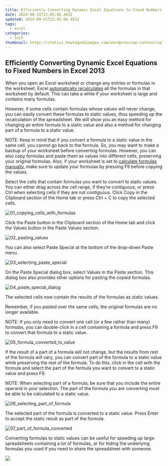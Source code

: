 ```yaml
---
title: Efficiently Converting Dynamic Excel Equations to Fixed Numbers in Excel 2013
date: 2024-08-31T22:05:06.491Z
updated: 2024-09-01T22:05:06.491Z
tags:
  - excel
categories:
  - tech
thumbnail: https://static1.howtogeekimages.com/wordpress/wp-content/uploads/2013/05/00_lead_image_cell_formula_converted_to_value.png
---
```


## Efficiently Converting Dynamic Excel Equations to Fixed Numbers in Excel 2013

When you open an Excel worksheet or change any entries or formulas in the worksheet, Excel [automatically recalculates](https://screen-mirror.techidaily.com/in-2024-8-best-apps-for-screen-mirroring-nubia-red-magic-9-pro-pc-drfone-by-drfone-android/) all the formulas in that worksheet by default. This can take a while if your worksheet is large and contains many formulas.

 However, if some cells contain formulas whose values will never change, you can easily convert these formulas to static values, thus speeding up the recalculation of the spreadsheet. We will show you an easy method for changing an entire formula to a static value and also a method for changing part of a formula to a static value.

 NOTE: Keep in mind that if you convert a formula to a static value in the same cell, you cannot go back to the formula. So, you may want to make a backup of your worksheet before converting formulas. However, you can also copy formulas and paste them as values into different cells, preserving your original formulas. Also, if your worksheet is set to [calculate formulas manually](https://screen-mirror.techidaily.com/in-2024-8-best-apps-for-screen-mirroring-nubia-red-magic-9-pro-pc-drfone-by-drfone-android/), make sure to update your formulas by pressing F9 before copying the values.

 Select the cells that contain formulas you want to convert to static values. You can either drag across the cell range, if they’re contiguous, or press Ctrl when selecting cells if they are not contiguous. Click Copy in the Clipboard section of the Home tab or press Ctrl + C to copy the selected cells.

![01_copying_cells_with_formulas](https://static1.howtogeekimages.com/wordpress/wp-content/uploads/2013/05/01_copying_cells_with_formulas.png) 

 Click the Paste button in the Clipboard section of the Home tab and click the Values button in the Paste Values section.

![02_pasting_values](https://static1.howtogeekimages.com/wordpress/wp-content/uploads/2013/05/02_pasting_values.png) 

 You can also select Paste Special at the bottom of the drop-down Paste menu.

![03_selecting_paste_special](https://static1.howtogeekimages.com/wordpress/wp-content/uploads/2013/05/03_selecting_paste_special.png) 

 On the Paste Special dialog box, select Values in the Paste section. This dialog box also provides other options for pasting the copied formulas.

![04_paste_special_dialog](https://static1.howtogeekimages.com/wordpress/wp-content/uploads/2013/05/04_paste_special_dialog.png) 

 The selected cells now contain the results of the formulas as static values.

 Remember, if you pasted over the same cells, the original formulas are no longer available.

 NOTE: If you only need to convert one cell (or a few rather than many) formulas, you can double-click in a cell containing a formula and press F9 to convert that formula to a static value.

![05_formula_converted_to_value](https://static1.howtogeekimages.com/wordpress/wp-content/uploads/2013/05/05_formula_converted_to_value.png) 

 If the result of a part of a formula will not change, but the results from rest of the formula will vary, you can convert part of the formula to a static value while preserving the rest of the formula. To do this, click in the cell with the formula and select the part of the formula you want to convert to a static value and press F9.

 NOTE: When selecting part of a formula, be sure that you include the entire operand in your selection. The part of the formula you are converting must be able to be calculated to a static value.

![06_selecting_part_of_formula](https://static1.howtogeekimages.com/wordpress/wp-content/uploads/2013/05/06_selecting_part_of_formula.png) 

 The selected part of the formula is converted to a static value. Press Enter to accept the static result as part of the formula.

![07_part_of_formula_converted](https://static1.howtogeekimages.com/wordpress/wp-content/uploads/2013/05/07_part_of_formula_converted.png) 

 Converting formulas to static values can be useful for speeding up large spreadsheets containing a lot of formulas, or for hiding the underlying formulas you used if you need to share the spreadsheet with someone.

<ins class="adsbygoogle"
     style="display:block"
     data-ad-format="autorelaxed"
     data-ad-client="ca-pub-7571918770474297"
     data-ad-slot="1223367746"></ins>



<ins class="adsbygoogle"
     style="display:block"
     data-ad-client="ca-pub-7571918770474297"
     data-ad-slot="8358498916"
     data-ad-format="auto"
     data-full-width-responsive="true"></ins>



<!-- affiliate ads begin -->
<a href="https://shop.incomedia.eu/order/checkout.php?PRODS=12730965&QTY=1&AFFILIATE=108875&CART=1"><img src="https://incomedia.eu/files/images/affiliates/w5/03_WBSX5_728x90_red_CTA.jpg" border="0"></a>
<!-- affiliate ads end -->